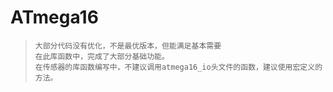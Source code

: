 # ATmega16
>     大部分代码没有优化，不是最优版本，但能满足基本需要
>     在此库函数中，完成了大部分基础功能。
>     在传感器的库函数编写中，不建议调用atmega16_io头文件的函数，建议使用宏定义的方法。
